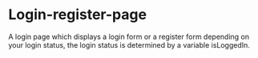 # Login-register-page
A login page which displays a login form or a register form depending on your login status, the login status is determined by a variable isLoggedIn.
